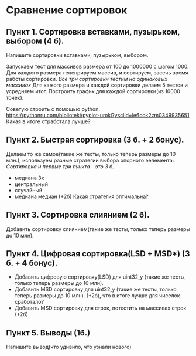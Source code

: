 # Cравнение сортировок

## Пункт 1. Cортировка вставками, пузырьком, выбором (4 б).
Напишите сортировки вставками, пузырьком, выбором.

Запускаем тест для массивов размера от 100 до 1000000 с шагом 1000.
Для каждого размера гененрируем массив, и сортируем, засечь время работы сортировки.
*Все три сортировки тестим на одинаковых массивах*
Для кажого размера и каждой сортировки делаем 5 тестов и усредняем итог.
Построить график для каждой сортировки(из 10000 точек). 

Советую строить с помощью python.
https://pythonru.com/biblioteki/pyplot-uroki?ysclid=le6cok2zm0349935651 
Какая в итоге отработала лучше?


## Пункт 2. Быстрая сортировка  (3 б. + 2 бонус).
Делаем то же самое(такие же тесты, только теперь размеры до 10 млн.), используем разные стратегии выбора опорного эелемента:
*Сортировка и первые три пункта - это 3 б.*
* медиана 3х 
* центральный 
* случайный 
* медиана медиан (+2б)
Какая стратегия оптимальна?

## Пункт 3. Сортировка слиянием (2 б).
Добавить сортировку слиянием(такие же тесты, только теперь размеры до 10 млн).

## Пункт 4. Цифровая сортировка(LSD + MSD*) (3 б. + 4 бонус).
* Добавить цифровую сортировку(LSD) для uint32_y (такие же тесты, только теперь размеры до 10 млн).
* Добавить MSD сортировку для uint32_y (такие же тесты, только теперь размеры до 10 млн). (+2б), что в итоге лучше для чиселок сработало?
* Добавить MSD сортировку для строк, потестить на массивах строк (+2б)

## Пункт 5. Выводы (1б.)
Напишите вывод(что удивило, что узнали нового)
